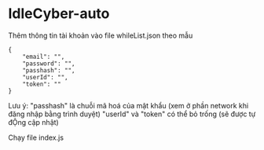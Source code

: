 # IdleCyber-auto
Thêm thông tin tài khoản vào file whileList.json theo mẫu

    {
        "email": "",
        "password": "", 
        "passhash": "",
        "userId": "",
        "token": ""
    }

Lưu ý:  "passhash" là chuỗi mã hoá của mật khẩu (xem ở phần network khi đăng nhập bằng trình duyệt)
        "userId" và "token" có thể bỏ trống (sẽ được tự đỘng cập nhật)

Chạy file index.js